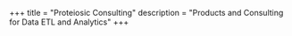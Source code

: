 +++
title = "Proteiosic Consulting"
description = "Products and Consulting for Data ETL and Analytics"
+++

